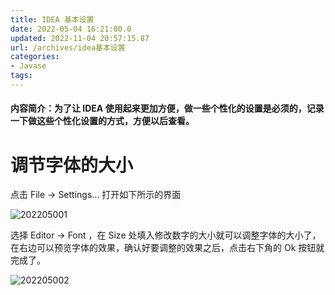 ```yaml
---
title: IDEA 基本设置
date: 2022-05-04 16:21:00.0
updated: 2022-11-04 20:57:15.87
url: /archives/idea基本设置
categories: 
- Javase
tags: 
---
```




#### 内容简介：为了让 IDEA 使用起来更加方便，做一些个性化的设置是必须的，记录一下做这些个性化设置的方式，方便以后查看。

<!--more-->

# 调节字体的大小

点击 File -> Settings...  打开如下所示的界面

![202205001](http://img.shuyepl.com/202207041959907.jpg)

选择 Editor -> Font ，在 Size 处填入修改数字的大小就可以调整字体的大小了，在右边可以预览字体的效果，确认好要调整的效果之后，点击右下角的 Ok 按钮就完成了。

![202205002](http://img.shuyepl.com/202207041959001.jpg)